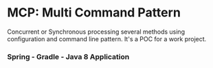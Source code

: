 # MCP: Multi Command Pattern

Concurrent or Synchronous processing several methods using configuration and command line pattern. 
It's a POC for a work project.

### Spring - Gradle - Java 8 Application
